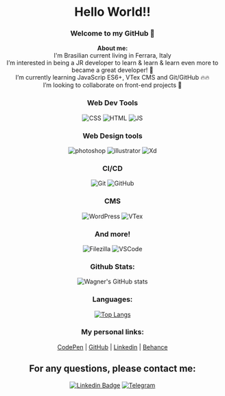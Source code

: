 <h1 align="center"> 
	Hello World!!
</h1>
<div align="center">
	
### Welcome to my GitHub 👋

**About me:**<br>
I'm Brasilian current living in Ferrara, Italy<br>
I’m interested in being a JR developer to learn & learn & learn even more to became a great developer! 🚀<br>
I’m currently learning JavaScrip ES6+, VTex CMS and Git/GitHub 🔥🔥<br>
I’m looking to collaborate on front-end projects 🤝<br>

### Web Dev Tools<br>
![CSS](https://img.shields.io/badge/-CSS-1572B6?style=plastic&logo=css3&logoColor=FFFFFF) ![HTML](https://img.shields.io/badge/-HTML-E34F26?style=plastic&logo=html5&logoColor=FFFFFF) ![JS](https://img.shields.io/badge/JavaScript-Studying-cccccc?style=plastic&labelColor=F7DF1E&logo=javascript&logoColor=FFFFFF) 

### Web Design tools<br>
![photoshop](https://img.shields.io/badge/-PS-31A8FF?style=plastic&logo=adobephotoshop&logoColor=FFFFFF) ![illustrator](https://img.shields.io/badge/-Ai-FF9A00?style=plastic&logo=adobeillustrator&logoColor=FFFFFF) ![Xd](https://img.shields.io/badge/-Xd-FF61F6?style=plastic&logo=adobexd&logoColor=FFFFFF)

### CI/CD<br>
![Git](https://img.shields.io/badge/Git-studying-cccccc?style=plastic&labelColor=0000ff&logo=git&logoColor=FFFFFF) ![GitHub](https://img.shields.io/badge/-GitHub-181717?style=plastic&logo=GitHub&logoColor=FFFFFF)

### CMS<br>
![WordPress](https://img.shields.io/badge/-Wordpress-21759B?style=plastic&logo=wordpress&logoColor=FFFFFF) 
![VTex](https://img.shields.io/badge/VTex-Studying-cccccc?style=plastic&labelColor=EF2D5E)
	
### And more!<br>
![Filezilla](https://img.shields.io/badge/-Filezilla-BF0000?style=plastic&logo=filezilla&logoColor=FFFFFF) ![VSCode](https://img.shields.io/badge/-VSCode-007ACC?style=plastic&logo=visualstudiocode&logoColor=FFFFFF) 
	
### Github Stats:<br>
![Wagner's GitHub stats](https://github-readme-stats.vercel.app/api?username=wagner3UB&show_icons=true&theme=radical)<br>
### Languages:<br>
[![Top Langs](https://github-readme-stats.vercel.app/api/top-langs/?username=wagner3UB&langs_count=8&theme=radical)](https://github.com/wagner3UB/github-readme-stats)<br>
	
### My personal links:

<a href="https://codepen.io/trezub">CodePen</a> | <a href="https://github.com/Wagner3UB">GitHub</a> | <a href="https://www.linkedin.com/in/wagner-trezub/">Linkedin</a> | <a href="https://www.behance.net/trezub/">Behance</a> 

<h2>For any questions, please contact me:</h2>

[![Linkedin Badge](https://img.shields.io/badge/-LinkedIn-blue?style=flat-square&logo=Linkedin&logoColor=white&link=https://www.linkedin.com/in/wagner-trezub/)](https://www.linkedin.com/in/wagner-trezub/)
[![Telegram](https://img.shields.io/badge/-Telegram-26A5E4?&logo=telegram&logoColor=FFFFFF)](https://web.telegram.org/#/im?p=@WagnerTrezub)
</div>


